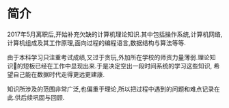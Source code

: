 # 简介

2017年5月离职后,开始补充欠缺的计算机理论知识.其中包括操作系统,计算机网络,计算机组成及其工作原理,面向过程的编程语言,数据结构与算法等等.

由于本科学习只注重考试成绩,又过于贪玩,外加所在学校的师资力量薄弱.理论知识的短板已经在工作中显现出来.于是决定空出一段时间系统的学习这些知识, 希望自己能在数据时代走得更远更建康.

知识所涉及的范围非常广泛,也偏重于理论,所以把过程中遇到的问题和难点记录在此.供后续巩固与回顾.

